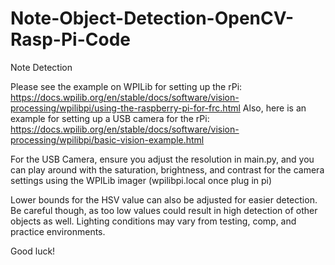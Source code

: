# Note-Object-Detection-OpenCV-Rasp-Pi-Code
Note Detection

Please see the example on WPILib for setting up the rPi: https://docs.wpilib.org/en/stable/docs/software/vision-processing/wpilibpi/using-the-raspberry-pi-for-frc.html
Also, here is an example for setting up a USB camera for the rPi: https://docs.wpilib.org/en/stable/docs/software/vision-processing/wpilibpi/basic-vision-example.html

For the USB Camera, ensure you adjust the resolution in main.py, and you can play around with the saturation, brightness, and contrast for the camera settings using the WPILib imager (wpilibpi.local once plug in pi)

Lower bounds for the HSV value can also be adjusted for easier detection. Be careful though, as too low values could result in high detection of other objects as well. Lighting conditions may vary from testing, comp, and practice environments.

Good luck!

